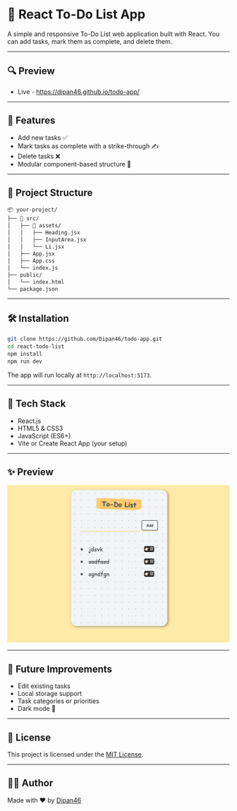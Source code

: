 
# 📝 React To-Do List App

A simple and responsive To-Do List web application built with React. You can add tasks, mark them as complete, and delete them.

---
## 🔍 Preview
- Live - https://dipan46.github.io/todo-app/

---

## 🚀 Features

- Add new tasks ✅
- Mark tasks as complete with a strike-through ✍️
- Delete tasks ❌
- Modular component-based structure 🔧

---

## 📁 Project Structure

```
📦 your-project/
├── 📂 src/
│   ├── 📂 assets/
│   │   ├── Heading.jsx
│   │   ├── InputArea.jsx
│   │   └── Li.jsx
│   ├── App.jsx
│   ├── App.css
│   └── index.js
├── public/
│   └── index.html
└── package.json
```

---

## 🛠️ Installation

```bash
git clone https://github.com/Dipan46/todo-app.git
cd react-todo-list
npm install
npm run dev
```

The app will run locally at `http://localhost:5173`.

---

## 🧱 Tech Stack

- React.js
- HTML5 & CSS3
- JavaScript (ES6+)
- Vite or Create React App (your setup)

---

## ✨ Preview

![App Screenshot](/preview/prev.png)

---

## 📌 Future Improvements

- Edit existing tasks
- Local storage support
- Task categories or priorities
- Dark mode 🌙

---

## 📄 License

This project is licensed under the [MIT License](LICENSE).

---

## 👨‍💻 Author

Made with ❤️ by [Dipan46](https://github.com/Dipan46)

